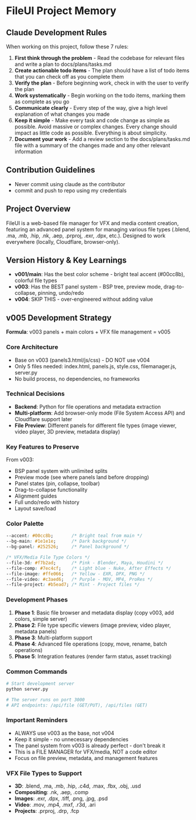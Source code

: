 # FileUI Project Memory

## Claude Development Rules

When working on this project, follow these 7 rules:

1. **First think through the problem** - Read the codebase for relevant files and write a plan to docs/plans/tasks.md
2. **Create actionable todo items** - The plan should have a list of todo items that you can check off as you complete them
3. **Verify the plan** - Before beginning work, check in with the user to verify the plan
4. **Work systematically** - Begin working on the todo items, marking them as complete as you go
5. **Communicate clearly** - Every step of the way, give a high level explanation of what changes you made
6. **Keep it simple** - Make every task and code change as simple as possible. Avoid massive or complex changes. Every change should impact as little code as possible. Everything is about simplicity.
7. **Document your work** - Add a review section to the docs/plans/tasks.md file with a summary of the changes made and any other relevant information

## Contribution Guidelines
- Never commit using claude as the contributor 
- commit and push to repo using my credentials 

## Project Overview
FileUI is a web-based file manager for VFX and media content creation, featuring an advanced panel system for managing various file types (.blend, .ma, .mb, .hip, .nk, .aep, .prproj, .exr, .dpx, etc.). Designed to work everywhere (locally, Cloudflare, browser-only).

## Version History & Key Learnings
- **v001/main**: Has the best color scheme - bright teal accent (#00cc8b), colorful file types
- **v003**: Has the BEST panel system - BSP tree, preview mode, drag-to-collapse, pinning, undo/redo
- **v004**: SKIP THIS - over-engineered without adding value

## v005 Development Strategy
**Formula**: v003 panels + main colors + VFX file management = v005

### Core Architecture
- Base on v003 (panels3.html/js/css) - DO NOT use v004
- Only 5 files needed: index.html, panels.js, style.css, filemanager.js, server.py
- No build process, no dependencies, no frameworks

### Technical Decisions
- **Backend**: Python for file operations and metadata extraction
- **Multi-platform**: Add browser-only mode (File System Access API) and Cloudflare support later
- **File Preview**: Different panels for different file types (image viewer, video player, 3D preview, metadata display)

### Key Features to Preserve
From v003:
- BSP panel system with unlimited splits
- Preview mode (see where panels land before dropping)
- Panel states (pin, collapse, toolbar)
- Drag-to-collapse functionality
- Alignment guides
- Full undo/redo with history
- Layout save/load

### Color Palette
```css
--accent: #00cc8b;       /* Bright teal from main */
--bg-main: #1e1e1e;      /* Dark background */
--bg-panel: #252526;     /* Panel background */

/* VFX/Media File Type Colors */
--file-3d: #f7b2ad;      /* Pink - Blender, Maya, Houdini */
--file-comp: #7ec4cf;    /* Light blue - Nuke, After Effects */
--file-image: #ffe066;   /* Yellow - EXR, DPX, PNG */
--file-video: #c3aed6;   /* Purple - MOV, MP4, ProRes */
--file-project: #b5ead7; /* Mint - Project files */
```

### Development Phases
1. **Phase 1**: Basic file browser and metadata display (copy v003, add colors, simple server)
2. **Phase 2**: File type specific viewers (image preview, video player, metadata panels)
3. **Phase 3**: Multi-platform support
4. **Phase 4**: Advanced file operations (copy, move, rename, batch operations)
5. **Phase 5**: Integration features (render farm status, asset tracking)

### Common Commands
```bash
# Start development server
python server.py

# The server runs on port 3000
# API endpoints: /api/file (GET/PUT), /api/files (GET)
```

### Important Reminders
- ALWAYS use v003 as the base, not v004
- Keep it simple - no unnecessary dependencies
- The panel system from v003 is already perfect - don't break it
- This is a FILE MANAGER for VFX/media, NOT a code editor
- Focus on file preview, metadata, and management features

### VFX File Types to Support
- **3D**: .blend, .ma, .mb, .hip, .c4d, .max, .fbx, .obj, .usd
- **Compositing**: .nk, .aep, .comp
- **Images**: .exr, .dpx, .tiff, .png, .jpg, .psd
- **Video**: .mov, .mp4, .mxf, .r3d, .ari
- **Projects**: .prproj, .drp, .fcp
```
